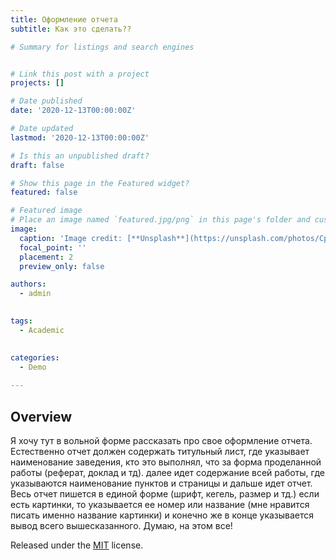 ```yaml
---
title: Оформление отчета
subtitle: Как это сделать??

# Summary for listings and search engines


# Link this post with a project
projects: []

# Date published
date: '2020-12-13T00:00:00Z'

# Date updated
lastmod: '2020-12-13T00:00:00Z'

# Is this an unpublished draft?
draft: false

# Show this page in the Featured widget?
featured: false

# Featured image
# Place an image named `featured.jpg/png` in this page's folder and customize its options here.
image:
  caption: 'Image credit: [**Unsplash**](https://unsplash.com/photos/CpkOjOcXdUY)'
  focal_point: ''
  placement: 2
  preview_only: false

authors:
  - admin
  

tags:
  - Academic
  

categories:
  - Demo
  
---
```




## Overview

Я хочу тут в вольной форме рассказать про свое оформление отчета.
Естественно отчет должен содержать титульный лист, где указывает наименование заведения, кто это выполнял, что за форма проделанной работы (реферат, доклад и тд).
далее идет содержание всей работы, где указываются наименование пунктов и страницы
и дальше идет отчет. Весь отчет пишется в единой форме (шрифт, кегель, размер и тд.) если есть картинки, то указывается ее номер или название (мне нравится писать именно название картинки)
и конечно же в конце указывается вывод всего вышесказанного.
Думаю, на этом все!






Released under the [MIT](https://github.com/wowchemy/wowchemy-hugo-themes/blob/master/LICENSE.md) license.

